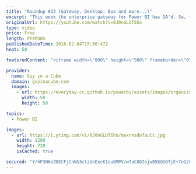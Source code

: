```yaml
---
title: "Roundup #33 (Gateway, Desktop, Box and more...)"
excerpt: "This week the enterprise gateway for Power BI has GA'd. So, that means it is time to move off of the Analysis Services Connector. There were a lot of new updates for Power BI Desktop, including the ability to add measures to a DirectQuery model. Chris Webb looks at how to query DMVs for Power BI Desktop."
originalUrl: https://youtube.com/watch?v=8J0nGLbTSho
type: video
price: Free
length: PT4M30S
publishedDateTime: 2016-02-04T15:30:47Z
heat: 50

featuredContent: "<iframe width=\"800\" height=\"500\" frameborder=\"0\" src=\"https://www.youtube.com/embed/8J0nGLbTSho\" allow=\"accelerometer; autoplay; encrypted-media; gyroscope; picture-in-picture\" allowfullscreen></iframe>"

provider:
  name: Guy in a Cube
  domain: guyinacube.com
  images:
    - url: https://everyday-cc.github.io/powerbi/assets/images/organizations/guyinacube.com-50x50.jpg
      width: 50
      height: 50

topics:
  - Power BI

images:
  - url: https://i.ytimg.com/vi/8J0nGLbTSho/maxresdefault.jpg
    width: 1280
    height: 720
    isCached: true

secured: "Y/hP3N6eZDECFjCnNS3ctzUnExcK1euOMPV/w7uC8DIojwB5KQU6TjE+7eG2mNrPKNnaGBbKkV8ZqmlgCZYpKAyslTznar0D+ovExcs7pNVOiKbCR4RrujewHY2AVUNF6yKLYduomPfoABjiaKNbCne9o8NCD6OnJ9Kia/2TMSyMgXzHdxzuuwBugl8nu2+MIzxJWN3DB/7H2eV6p5U5Q62tYXxkhih3u0h1dPjq+chmgTgGcFri9f4HJqsOF+czCC7i3MnJ2VdNthMgsaU+GfeAUE5AU0MyWP4XiHsvwpHztFLuup+SjtJ8yCxFEwCThRyp/6chiF+5ywJItC+kWvnghKpJ3mrUpCtaidpwtTvSmOxgkaaxa3ZUC4P/kJqA47ifGZdguiy3vzQzLjCHLcDCf3nIB5ou8n/B4z6+MhM=;MJLH/cecOtM4wwrDziVf0Q=="
---
```


